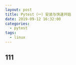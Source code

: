 ```yaml
---
layout: post
title: Pytest（一）安装与快速开始
date: 2019-09-12 16:32:00
categories: 
  - pytest  
tags: 
  - linux  
---
```



<!-- more -->

## 111
